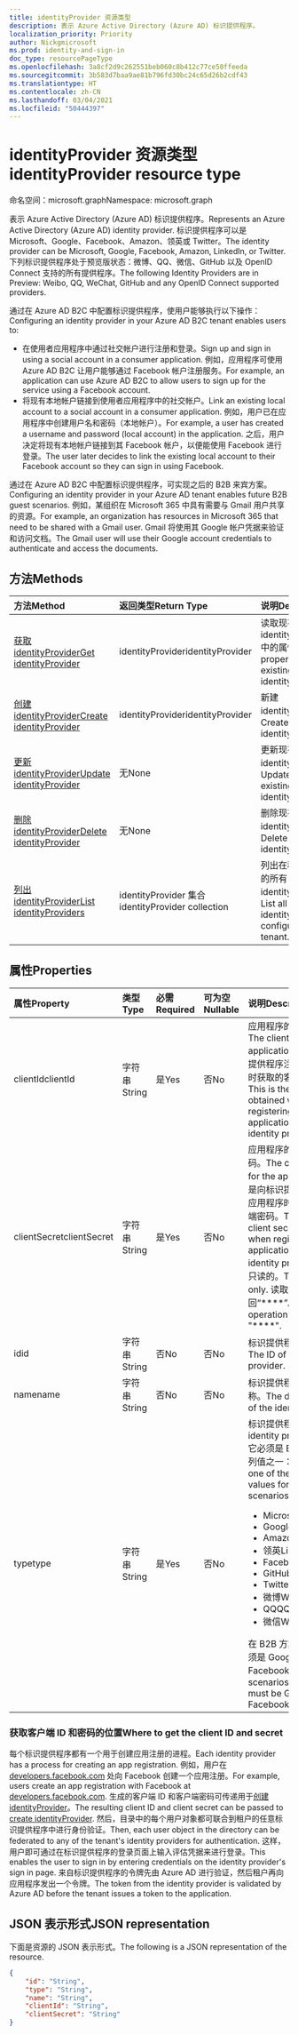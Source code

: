 ```yaml
---
title: identityProvider 资源类型
description: 表示 Azure Active Directory (Azure AD) 标识提供程序。
localization_priority: Priority
author: Nickgmicrosoft
ms.prod: identity-and-sign-in
doc_type: resourcePageType
ms.openlocfilehash: 3a8cf2d9c262551beb060c8b412c77ce50ffeeda
ms.sourcegitcommit: 3b583d7baa9ae81b796fd30bc24c65d26b2cdf43
ms.translationtype: HT
ms.contentlocale: zh-CN
ms.lasthandoff: 03/04/2021
ms.locfileid: "50444397"
---
```

# <a name="identityprovider-resource-type"></a><span data-ttu-id="053dc-103">identityProvider 资源类型</span><span class="sxs-lookup"><span data-stu-id="053dc-103">identityProvider resource type</span></span>

<span data-ttu-id="053dc-104">命名空间：microsoft.graph</span><span class="sxs-lookup"><span data-stu-id="053dc-104">Namespace: microsoft.graph</span></span>

<span data-ttu-id="053dc-105">表示 Azure Active Directory (Azure AD) 标识提供程序。</span><span class="sxs-lookup"><span data-stu-id="053dc-105">Represents an Azure Active Directory (Azure AD) identity provider.</span></span> <span data-ttu-id="053dc-106">标识提供程序可以是 Microsoft、Google、Facebook、Amazon、领英或 Twitter。</span><span class="sxs-lookup"><span data-stu-id="053dc-106">The identity provider can be Microsoft, Google, Facebook, Amazon,  LinkedIn, or Twitter.</span></span> <span data-ttu-id="053dc-107">下列标识提供程序处于预览版状态：微博、QQ、微信、GitHub 以及 OpenID Connect 支持的所有提供程序。</span><span class="sxs-lookup"><span data-stu-id="053dc-107">The following Identity Providers are in Preview: Weibo, QQ, WeChat, GitHub and any OpenID Connect supported providers.</span></span> 

<span data-ttu-id="053dc-108">通过在 Azure AD B2C 中配置标识提供程序，使用户能够执行以下操作：</span><span class="sxs-lookup"><span data-stu-id="053dc-108">Configuring an identity provider in your Azure AD B2C tenant enables users to:</span></span>

* <span data-ttu-id="053dc-109">在使用者应用程序中通过社交帐户进行注册和登录。</span><span class="sxs-lookup"><span data-stu-id="053dc-109">Sign up and sign in using a social account in a consumer application.</span></span> <span data-ttu-id="053dc-110">例如，应用程序可使用 Azure AD B2C 让用户能够通过 Facebook 帐户注册服务。</span><span class="sxs-lookup"><span data-stu-id="053dc-110">For example, an application can use Azure AD B2C to allow users to sign up for the service using a Facebook account.</span></span>
* <span data-ttu-id="053dc-111">将现有本地帐户链接到使用者应用程序中的社交帐户。</span><span class="sxs-lookup"><span data-stu-id="053dc-111">Link an existing local account to a social account in a consumer application.</span></span> <span data-ttu-id="053dc-112">例如，用户已在应用程序中创建用户名和密码（本地帐户）。</span><span class="sxs-lookup"><span data-stu-id="053dc-112">For example, a user has created a username and password (local account) in the application.</span></span> <span data-ttu-id="053dc-113">之后，用户决定将现有本地帐户链接到其 Facebook 帐户，以便能使用 Facebook 进行登录。</span><span class="sxs-lookup"><span data-stu-id="053dc-113">The user later decides to link the existing local account to their Facebook account so they can sign in using Facebook.</span></span>

<span data-ttu-id="053dc-114">通过在 Azure AD B2C 中配置标识提供程序，可实现之后的 B2B 来宾方案。</span><span class="sxs-lookup"><span data-stu-id="053dc-114">Configuring an identity provider in your Azure AD tenant enables future B2B guest scenarios.</span></span> <span data-ttu-id="053dc-115">例如，某组织在 Microsoft 365 中具有需要与 Gmail 用户共享的资源。</span><span class="sxs-lookup"><span data-stu-id="053dc-115">For example, an organization has resources in Microsoft 365 that need to be shared with a Gmail user.</span></span> <span data-ttu-id="053dc-116">Gmail 将使用其 Google 帐户凭据来验证和访问文档。</span><span class="sxs-lookup"><span data-stu-id="053dc-116">The Gmail user will use their Google account credentials to authenticate and access the documents.</span></span>

## <a name="methods"></a><span data-ttu-id="053dc-117">方法</span><span class="sxs-lookup"><span data-stu-id="053dc-117">Methods</span></span>

| <span data-ttu-id="053dc-118">方法</span><span class="sxs-lookup"><span data-stu-id="053dc-118">Method</span></span>       | <span data-ttu-id="053dc-119">返回类型</span><span class="sxs-lookup"><span data-stu-id="053dc-119">Return Type</span></span>  |<span data-ttu-id="053dc-120">说明</span><span class="sxs-lookup"><span data-stu-id="053dc-120">Description</span></span>|
|:---------------|:--------|:----------|
|[<span data-ttu-id="053dc-121">获取 identityProvider</span><span class="sxs-lookup"><span data-stu-id="053dc-121">Get identityProvider</span></span>](../api/identityprovider-get.md) |<span data-ttu-id="053dc-122">identityProvider</span><span class="sxs-lookup"><span data-stu-id="053dc-122">identityProvider</span></span>|<span data-ttu-id="053dc-123">读取现有 identityProvider 中的属性。</span><span class="sxs-lookup"><span data-stu-id="053dc-123">Read properties of an existing identityProvider.</span></span>|
|[<span data-ttu-id="053dc-124">创建 identityProvider</span><span class="sxs-lookup"><span data-stu-id="053dc-124">Create identityProvider</span></span>](../api/identityprovider-post-identityproviders.md)|<span data-ttu-id="053dc-125">identityProvider</span><span class="sxs-lookup"><span data-stu-id="053dc-125">identityProvider</span></span>|<span data-ttu-id="053dc-126">新建 identityProvider。</span><span class="sxs-lookup"><span data-stu-id="053dc-126">Create a new identityProvider.</span></span>|
|[<span data-ttu-id="053dc-127">更新 identityProvider</span><span class="sxs-lookup"><span data-stu-id="053dc-127">Update identityProvider</span></span>](../api/identityprovider-update.md)|<span data-ttu-id="053dc-128">无</span><span class="sxs-lookup"><span data-stu-id="053dc-128">None</span></span>|<span data-ttu-id="053dc-129">更新现有的 identityProvider。</span><span class="sxs-lookup"><span data-stu-id="053dc-129">Update an existing identityProvider.</span></span>|
|[<span data-ttu-id="053dc-130">删除 identityProvider</span><span class="sxs-lookup"><span data-stu-id="053dc-130">Delete identityProvider</span></span>](../api/identityprovider-delete.md)|<span data-ttu-id="053dc-131">无</span><span class="sxs-lookup"><span data-stu-id="053dc-131">None</span></span>|<span data-ttu-id="053dc-132">删除现有的 identityProvider。</span><span class="sxs-lookup"><span data-stu-id="053dc-132">Delete an existing identityProvider.</span></span>|
|[<span data-ttu-id="053dc-133">列出 identityProvider</span><span class="sxs-lookup"><span data-stu-id="053dc-133">List identityProviders</span></span>](../api/identityprovider-list.md)|<span data-ttu-id="053dc-134">identityProvider 集合</span><span class="sxs-lookup"><span data-stu-id="053dc-134">identityProvider collection</span></span>|<span data-ttu-id="053dc-135">列出在租户中配置的所有 identityProvider。</span><span class="sxs-lookup"><span data-stu-id="053dc-135">List all identityProviders configured in a tenant.</span></span>|

## <a name="properties"></a><span data-ttu-id="053dc-136">属性</span><span class="sxs-lookup"><span data-stu-id="053dc-136">Properties</span></span>

|<span data-ttu-id="053dc-137">属性</span><span class="sxs-lookup"><span data-stu-id="053dc-137">Property</span></span>|<span data-ttu-id="053dc-138">类型</span><span class="sxs-lookup"><span data-stu-id="053dc-138">Type</span></span>|<span data-ttu-id="053dc-139">必需</span><span class="sxs-lookup"><span data-stu-id="053dc-139">Required</span></span>|<span data-ttu-id="053dc-140">可为空</span><span class="sxs-lookup"><span data-stu-id="053dc-140">Nullable</span></span>|<span data-ttu-id="053dc-141">说明</span><span class="sxs-lookup"><span data-stu-id="053dc-141">Description</span></span>|
|:---------------|:--------|:--------|:--------|:----------|
|<span data-ttu-id="053dc-142">clientId</span><span class="sxs-lookup"><span data-stu-id="053dc-142">clientId</span></span>|<span data-ttu-id="053dc-143">字符串</span><span class="sxs-lookup"><span data-stu-id="053dc-143">String</span></span>|<span data-ttu-id="053dc-144">是</span><span class="sxs-lookup"><span data-stu-id="053dc-144">Yes</span></span>|<span data-ttu-id="053dc-145">否</span><span class="sxs-lookup"><span data-stu-id="053dc-145">No</span></span>|<span data-ttu-id="053dc-146">应用程序的客户端 ID。</span><span class="sxs-lookup"><span data-stu-id="053dc-146">The client ID for the application.</span></span> <span data-ttu-id="053dc-147">这是向标识提供程序注册应用程序时获取的客户端 ID。</span><span class="sxs-lookup"><span data-stu-id="053dc-147">This is the client ID obtained when registering the application with the identity provider.</span></span>|
|<span data-ttu-id="053dc-148">clientSecret</span><span class="sxs-lookup"><span data-stu-id="053dc-148">clientSecret</span></span>|<span data-ttu-id="053dc-149">字符串</span><span class="sxs-lookup"><span data-stu-id="053dc-149">String</span></span>|<span data-ttu-id="053dc-150">是</span><span class="sxs-lookup"><span data-stu-id="053dc-150">Yes</span></span>|<span data-ttu-id="053dc-151">否</span><span class="sxs-lookup"><span data-stu-id="053dc-151">No</span></span>|<span data-ttu-id="053dc-152">应用程序的客户端密码。</span><span class="sxs-lookup"><span data-stu-id="053dc-152">The client secret for the application.</span></span> <span data-ttu-id="053dc-153">这是向标识提供程序注册应用程序时获取的客户端密码。</span><span class="sxs-lookup"><span data-stu-id="053dc-153">This is the client secret obtained when registering the application with the identity provider.</span></span> <span data-ttu-id="053dc-154">这是只读的。</span><span class="sxs-lookup"><span data-stu-id="053dc-154">This is write-only.</span></span> <span data-ttu-id="053dc-155">读取操作将返回“\*\*\*\*”。</span><span class="sxs-lookup"><span data-stu-id="053dc-155">A read operation will return "\*\*\*\*".</span></span>|
|<span data-ttu-id="053dc-156">id</span><span class="sxs-lookup"><span data-stu-id="053dc-156">id</span></span>|<span data-ttu-id="053dc-157">字符串</span><span class="sxs-lookup"><span data-stu-id="053dc-157">String</span></span>|<span data-ttu-id="053dc-158">否</span><span class="sxs-lookup"><span data-stu-id="053dc-158">No</span></span>|<span data-ttu-id="053dc-159">否</span><span class="sxs-lookup"><span data-stu-id="053dc-159">No</span></span>|<span data-ttu-id="053dc-160">标识提供程序的 ID。</span><span class="sxs-lookup"><span data-stu-id="053dc-160">The ID of the identity provider.</span></span>|
|<span data-ttu-id="053dc-161">name</span><span class="sxs-lookup"><span data-stu-id="053dc-161">name</span></span>|<span data-ttu-id="053dc-162">字符串</span><span class="sxs-lookup"><span data-stu-id="053dc-162">String</span></span>|<span data-ttu-id="053dc-163">否</span><span class="sxs-lookup"><span data-stu-id="053dc-163">No</span></span>|<span data-ttu-id="053dc-164">否</span><span class="sxs-lookup"><span data-stu-id="053dc-164">No</span></span>|<span data-ttu-id="053dc-165">标识提供程序的显示名称。</span><span class="sxs-lookup"><span data-stu-id="053dc-165">The display name of the identity provider.</span></span>|
|<span data-ttu-id="053dc-166">type</span><span class="sxs-lookup"><span data-stu-id="053dc-166">type</span></span>|<span data-ttu-id="053dc-167">字符串</span><span class="sxs-lookup"><span data-stu-id="053dc-167">String</span></span>|<span data-ttu-id="053dc-168">是</span><span class="sxs-lookup"><span data-stu-id="053dc-168">Yes</span></span>|<span data-ttu-id="053dc-169">否</span><span class="sxs-lookup"><span data-stu-id="053dc-169">No</span></span>|<span data-ttu-id="053dc-170">标识提供程序类型。</span><span class="sxs-lookup"><span data-stu-id="053dc-170">The identity provider type.</span></span> <span data-ttu-id="053dc-171">它必须是 B2C 方案的下列值之一：</span><span class="sxs-lookup"><span data-stu-id="053dc-171">It must be one of the following values for B2C scenarios:</span></span> <ul><li/><span data-ttu-id="053dc-172">Microsoft</span><span class="sxs-lookup"><span data-stu-id="053dc-172">Microsoft</span></span><li/><span data-ttu-id="053dc-173">Google</span><span class="sxs-lookup"><span data-stu-id="053dc-173">Google</span></span><li/><span data-ttu-id="053dc-174">Amazon</span><span class="sxs-lookup"><span data-stu-id="053dc-174">Amazon</span></span><li/><span data-ttu-id="053dc-175">领英</span><span class="sxs-lookup"><span data-stu-id="053dc-175">LinkedIn</span></span><li/><span data-ttu-id="053dc-176">Facebook</span><span class="sxs-lookup"><span data-stu-id="053dc-176">Facebook</span></span><li/><span data-ttu-id="053dc-177">GitHub</span><span class="sxs-lookup"><span data-stu-id="053dc-177">GitHub</span></span><li/><span data-ttu-id="053dc-178">Twitter</span><span class="sxs-lookup"><span data-stu-id="053dc-178">Twitter</span></span><li/><span data-ttu-id="053dc-179">微博</span><span class="sxs-lookup"><span data-stu-id="053dc-179">Weibo</span></span><li/><span data-ttu-id="053dc-180">QQ</span><span class="sxs-lookup"><span data-stu-id="053dc-180">QQ</span></span><li/><span data-ttu-id="053dc-181">微信</span><span class="sxs-lookup"><span data-stu-id="053dc-181">WeChat</span></span></ul><span data-ttu-id="053dc-182">在 B2B 方案中，该值必须是 Google 或 Facebook。</span><span class="sxs-lookup"><span data-stu-id="053dc-182">For B2B scenarios, the value must be Google or Facebook.</span></span>|

### <a name="where-to-get-the-client-id-and-secret"></a><span data-ttu-id="053dc-183">获取客户端 ID 和密码的位置</span><span class="sxs-lookup"><span data-stu-id="053dc-183">Where to get the client ID and secret</span></span>

<span data-ttu-id="053dc-184">每个标识提供程序都有一个用于创建应用注册的进程。</span><span class="sxs-lookup"><span data-stu-id="053dc-184">Each identity provider has a process for creating an app registration.</span></span> <span data-ttu-id="053dc-185">例如，用户在 [developers.facebook.com](https://developers.facebook.com/) 处向 Facebook 创建一个应用注册。</span><span class="sxs-lookup"><span data-stu-id="053dc-185">For example, users create an app registration with Facebook at [developers.facebook.com](https://developers.facebook.com/).</span></span> <span data-ttu-id="053dc-186">生成的客户端 ID 和客户端密码可传递用于[创建 identityProvider](../api/identityprovider-post-identityproviders.md)。</span><span class="sxs-lookup"><span data-stu-id="053dc-186">The resulting client ID and client secret can be passed to [create identityProvider](../api/identityprovider-post-identityproviders.md).</span></span> <span data-ttu-id="053dc-187">然后，目录中的每个用户对象都可联合到租户的任意标识提供程序中进行身份验证。</span><span class="sxs-lookup"><span data-stu-id="053dc-187">Then, each user object in the directory can be federated to any of the tenant's identity providers for authentication.</span></span> <span data-ttu-id="053dc-188">这样，用户即可通过在标识提供程序的登录页面上输入评估凭据来进行登录。</span><span class="sxs-lookup"><span data-stu-id="053dc-188">This enables the user to sign in by entering credentials on the identity provider's sign in page.</span></span> <span data-ttu-id="053dc-189">来自标识提供程序的令牌先由 Azure AD 进行验证，然后租户再向应用程序发出一个令牌。</span><span class="sxs-lookup"><span data-stu-id="053dc-189">The token from the identity provider is validated by Azure AD before the tenant issues a token to the application.</span></span>

## <a name="json-representation"></a><span data-ttu-id="053dc-190">JSON 表示形式</span><span class="sxs-lookup"><span data-stu-id="053dc-190">JSON representation</span></span>

<span data-ttu-id="053dc-191">下面是资源的 JSON 表示形式。</span><span class="sxs-lookup"><span data-stu-id="053dc-191">The following is a JSON representation of the resource.</span></span>

<!-- {
  "blockType": "resource",
  "@odata.type": "microsoft.graph.IdentityProvider"
} -->

```json
{
    "id": "String",
    "type": "String",
    "name": "String",
    "clientId": "String",
    "clientSecret": "String"
}
```

